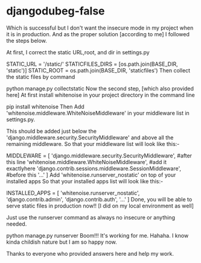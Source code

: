 # djangodubeg-false

Which is successful but I don't want the insecure mode in my project when it is in production. And as the proper solution [according to me] I followed the steps below.

At first, I correct the static URL,root, and dir in settings.py

STATIC_URL = '/static/'
STATICFILES_DIRS = [os.path.join(BASE_DIR, 'static')]
STATIC_ROOT = os.path.join(BASE_DIR, 'staticfiles')
Then collect the static files by command

python manage.py collectstatic
Now the second step, [which also provided here] At first install whitenoise in your project directory in the command line

pip install whitenoise
Then Add 'whitenoise.middleware.WhiteNoiseMiddleware' in your middleware list in settings.py.

This should be added just below the 'django.middleware.security.SecurityMiddleware' and above all the remaining middleware. So that your middleware list will look like this:-

MIDDLEWARE = [
    'django.middleware.security.SecurityMiddleware', #after this line
    'whitenoise.middleware.WhiteNoiseMiddleware', #add it exactlyhere
    'django.contrib.sessions.middleware.SessionMiddleware', #before this
    '...'
]
Add 'whitenoise.runserver_nostatic' on top of your installed apps So that your installed apps list will look like this:-

INSTALLED_APPS = [
    'whitenoise.runserver_nostatic',
    'django.contrib.admin',
    'django.contrib.auth',
    '...'
]
Done, you will be able to serve static files in production now!! [I did on my local environment as well]

Just use the runserver command as always no insecure or anything needed.

python manage.py runserver
Boom!!! It's working for me. Hahaha. I know kinda childish nature but I am so happy now.

Thanks to everyone who provided answers here and help my work.
